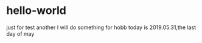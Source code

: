 # hello-world
just for test another
I will do something for hobb
today is 2019.05.31,the last day of may
